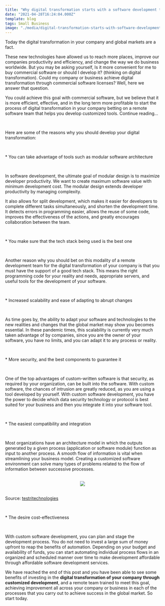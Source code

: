 ```yaml
---
title: "Why digital transformation starts with a software development team at your disposal"
date: "2021-04-28T16:24:04.000Z"
template: blog
tags: Small Business
image: "./media/digital-transformation-starts-with-software-development.jpg"
---
```


Today the digital transformation in your company and global markets are a  fact. 

These new technologies have allowed us to reach more places, improve our companies productivity and efficiency, and change the way we do business worldwide. But you may be asking yourself, Is it more convenient for me to buy commercial software or should I develop it? (thinking on digital transformation). Could my company or business achieve digital transformation through commercial software licenses? Well, here we answer that question. 

You could achieve this goal with commercial software, but we believe that it is more efficient, effective, and in the long term more profitable to start the process of digital transformation in your company betting on a remote software team that helps you develop customized tools. Continue reading...

<br>

<title-2>Here are some of the reasons why you should develop your digital transformation:</title-2>

<br>
  
<title-3>* You can take advantage of tools such as modular software architecture</title-3>

<br>

In software development, the ultimate goal of modular design is to maximize developer productivity. We want to create maximum software value with minimum development cost. The modular design extends developer productivity by managing complexity.

It also allows for split development, which makes it easier for developers to complete different tasks simultaneously, and shorten the development time. It detects errors in programming easier, allows the reuse of some code, improves the effectiveness of the actions, and greatly encourages collaboration between the team.  

<br>
  
<title-3>* You make sure that the tech stack being used is the best one</title-3>

<br>

Another reason why you should bet on this modality of a remote development team for the digital transformation of your company is that you must have the support of a good tech stack. This means the right programming code for your reality and needs, appropriate servers, and useful tools for the development of your software.    

<br>
  
<title-3>* Increased scalability and ease of adapting to abrupt changes</title-3>

<br>

As time goes by, the ability to adapt your software and technologies to the new realities and changes that the global market may show you becomes essential. In these pandemic times, this scalability is currently very much taken advantage of by companies, since you are the owner of your software, you have no limits, and you can adapt it to any process or reality.   

<br>
  
<title-3>* More security, and the best components to guarantee it</title-3>

<br>

One of the top advantages of custom-written software is that security, as required by your organization, can be built into the software. With custom software, the chances of intrusion are greatly reduced, as you are using a tool developed by yourself. With custom software development, you have the power to decide which data security technology or protocol is best suited for your business and then you integrate it into your software tool.

<br>
  
<title-3>* The easiest compatibility and integration</title-3>

<br>

Most organizations have an architecture model in which the outputs generated by a given process (application or software module) function as input to another process.   A smooth flow of information is vital when streamlining your business model. Creating a customized software environment can solve many types of problems related to the flow of information between successive processes.

<br>

<center>

<img src="./media/compatibility-testing.jpg">

</center>

<br>

Source: <a target="_blank" href="https://www.testrigtechnologies.com/service/compatibility-testing/"> testritechnologies </a>

<br>
  
<title-3>* The desire cost-effectiveness</title-3>

<br>

With custom software development, you can plan and stage the development process. You do not need to invest a large sum of money upfront to reap the benefits of automation. Depending on your budget and availability of funds, you can start automating individual process flows in an organized and scheduled manner over time to make development affordable through affordable software development services.  

We have reached the end of this post and you have been able to see some benefits of investing in the **digital transformation of your company through customized development**, and a remote team trained to meet this goal, achieving improvement all across your company or business in each of the processes that you carry out to achieve success in the global market.  So start today.    
